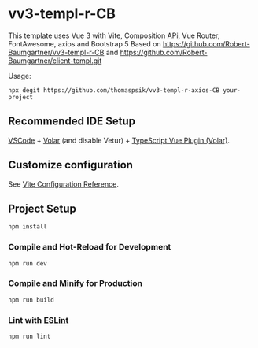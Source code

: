 # vv3-templ-r-CB

This template uses Vue 3 with Vite, Composition APi, Vue Router, FontAwesome, axios and Bootstrap 5 
Based on 
https://github.com/Robert-Baumgartner/vv3-templ-r-CB and
https://github.com/Robert-Baumgartner/client-templ.git

Usage:
```
npx degit https://github.com/thomaspsik/vv3-templ-r-axios-CB your-project
```


## Recommended IDE Setup

[VSCode](https://code.visualstudio.com/) + [Volar](https://marketplace.visualstudio.com/items?itemName=johnsoncodehk.volar) (and disable Vetur) + [TypeScript Vue Plugin (Volar)](https://marketplace.visualstudio.com/items?itemName=johnsoncodehk.vscode-typescript-vue-plugin).

## Customize configuration

See [Vite Configuration Reference](https://vitejs.dev/config/).

## Project Setup

```sh
npm install
```

### Compile and Hot-Reload for Development

```sh
npm run dev
```

### Compile and Minify for Production

```sh
npm run build
```

### Lint with [ESLint](https://eslint.org/)

```sh
npm run lint
```
